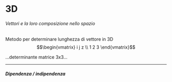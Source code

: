 # 3D 
###### Vettori e la loro composizione nello spazio
Metodo per determinare lunghezza di vettore in 3D
$$\begin{vmatrix} i j z \\ 1 2 3 \end{vmatrix}$$

...determinante matrice 3x3...

---

##### Dipendenza / indipendenza
